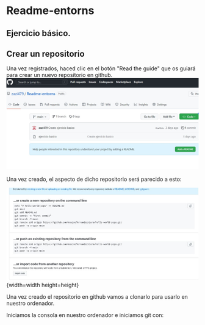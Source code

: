 # Readme-entorns
## Ejercicio básico. 

## Crear un repositorio

Una vez registrados, haced clic en el botón "Read the guide" que os guiará para crear un nuevo repositorio en github.
![inicio.jpg](https://github.com/zazi479/Readme-entorns/blob/7c5fa7ee8416aa47e60fc7c8a39b0f9d9c6b259f/fotos/inicio.jpg)

Una vez creado, el aspecto de dicho repositorio será parecido a esto:

![](https://github.com/zazi479/Readme-entorns/blob/1897a8e68c2813d99213862d6eaf9921aa33887b/fotos/segundo.jpg){width=width height=height}


Una vez creado el repositorio en github vamos a clonarlo para usarlo en nuestro ordenador.

Iniciamos la consola en nuestro ordenador e iniciamos git con:

